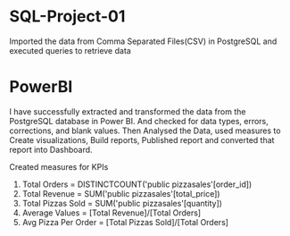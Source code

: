 # SQL-Project-01
Imported the data from Comma Separated Files(CSV) in PostgreSQL and executed queries to retrieve data

# PowerBI
I have successfully extracted and transformed the data from the PostgreSQL database in Power BI.
And checked for data types, errors, corrections, and blank values.
Then Analysed the Data, used measures to Create visualizations, Build reports, Published report and converted that report into Dashboard.

Created measures for KPIs
1. Total Orders = DISTINCTCOUNT('public pizzasales'[order_id])
2. Total Revenue = SUM('public pizzasales'[total_price])
3. Total Pizzas Sold = SUM('public pizzasales'[quantity])
4. Average Values = [Total Revenue]/[Total Orders]
5. Avg Pizza Per Order = [Total Pizzas Sold]/[Total Orders]

